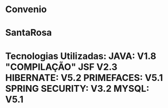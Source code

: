 # Convenio
# SantaRosa 
# Tecnologias Utilizadas: JAVA: V1.8 "COMPILAÇÃO" JSF V2.3 HIBERNATE: V5.2 PRIMEFACES: V5.1 SPRING SECURITY: V3.2 MYSQL: V5.1
